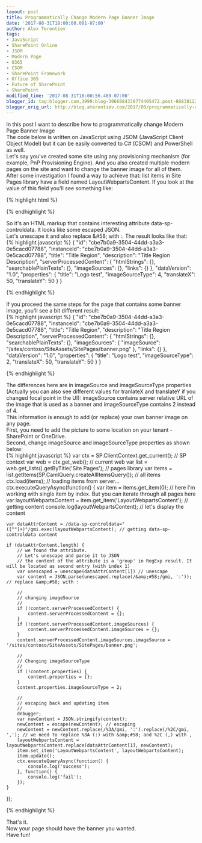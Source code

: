 ```yaml
---
layout: post
title: Programmatically Change Modern Page Banner Image
date: '2017-08-31T18:00:00.001-07:00'
author: Alex Terentiev
tags:
- JavaScript
- SharePoint Online
- JSOM
- Modern Page
- O365
- CSOM
- SharePoint Framework
- Office 365
- Future of SharePoint
- SharePoint
modified_time: '2017-08-31T18:00:56.469-07:00'
blogger_id: tag:blogger.com,1999:blog-3066084330774405472.post-8683812211852752162
blogger_orig_url: http://blog.aterentiev.com/2017/08/programmatically-change-modern-page.html
---
```


In this post I want to describe how to programmatically change Modern Page Banner Image<br />The code below is written on JavaScript using JSOM (JavaScript Client Object Model) but it can be easily converted to C# (CSOM) and PowerShell as well.<br /><a name='more'></a>Let's say you've created some site using any provisioning mechanism (for example, PnP Provisioning Engine). And you also created multiple modern pages on the site and want to change the banner image for all of them.<br />After some investigation I found a way to achieve that: list items in Site Pages library have a field named <span class="code">LayoutWebpartsContent</span>. If you look at the value of this field you'll see something like: <br />
<div markdown="1">
{% highlight html %}
<div>
  <div data-sp-controldata="%7B%22id%22&amp;#58;%22cbe7b0a9-3504-44dd-a3a3-0e5cacd07788%22,%22instanceId%22&amp;#58;%22cbe7b0a9-3504-44dd-a3a3-0e5cacd07788%22,%22title%22&amp;#58;%22Title%20Region%22,%22description%22&amp;#58;%22Title%20Region%20Description%22,%22serverProcessedContent%22&amp;#58;%7B%22htmlStrings%22&amp;#58;%7B%7D,%22searchablePlainTexts%22&amp;#58;%7B%7D,%22imageSources%22&amp;#58;%7B7D,%22links%22&amp;#58;%7B%7D%7D,%22dataVersion%22&amp;#58;%221.0%22,%22properties%22&amp;#58;%7B%22title%22&amp;#58;%22Logo%20test%22,%22imageSourceType%22&amp;#58;4,%22translateX%22&amp;#58;50,%22translateY%22&amp;#58;50%7D%7D" data-sp-canvascontrol=""></div>
</div>

{% endhighlight %}
</div>
So it's an HTML markup that contains interesting attribute <span class="code">data-sp-controldata</span>. It looks like some escaped JSON.<br />Let's unescape it and also replace <span class="code">&amp;#58;</span> with <span class="code">:</span>. The result looks like that: <br />
<div markdown="1">
{% highlight javascript %}
{
    "id": "cbe7b0a9-3504-44dd-a3a3-0e5cacd07788",
    "instanceId": "cbe7b0a9-3504-44dd-a3a3-0e5cacd07788",
    "title": "Title Region",
    "description": "Title Region Description",
    "serverProcessedContent": {
        "htmlStrings": {},
        "searchablePlainTexts": {},
        "imageSources": {},
        "links": {}
    },
    "dataVersion": "1.0",
    "properties": {
        "title": "Logo test",
        "imageSourceType": 4,
        "translateX": 50,
        "translateY": 50
    }
}

{% endhighlight %}
</div>
If you proceed the same steps for the page that contains some banner image, you'll see a bit different result: <br />
<div markdown="1">
{% highlight javascript %}
{
    "id": "cbe7b0a9-3504-44dd-a3a3-0e5cacd07788",
    "instanceId": "cbe7b0a9-3504-44dd-a3a3-0e5cacd07788",
    "title": "Title Region",
    "description": "Title Region Description",
    "serverProcessedContent": {
        "htmlStrings": {},
        "searchablePlainTexts": {},
        "imageSources": {
            "imageSource": "/sites/contoso/SiteAssets/SitePages/banner.png"
        },
        "links": {}
    },
    "dataVersion": "1.0",
    "properties": {
        "title": "Logo test",
        "imageSourceType": 2,
        "translateX": 50,
        "translateY": 50
    }
}

{% endhighlight %}
</div>
The differences here are in <span class="code">imageSource</span> and <span class="code">imageSourceType</span> properties (Actually you can also see different values for <span class="code">tranlateX</span> and <span class="code">translateY</span> if you changed focal point in the UI): <span class="code">imageSource</span> contains server relative URL of the image that is used as a banner and <span class="code">imageSourceType</span> contains 2 instead of 4.<br />This information is enough to add (or replace) your own banner image on any page.<br />First, you need to add the picture to some location on your tenant - SharePoint or OneDrive.<br />Second, change <span class="code">imageSource</span> and <span class="code">imageSourceType</span> properties as shown below: <br />
<div markdown="1">
{% highlight javascript %}
var ctx = SP.ClientContext.get_current(); // SP context
var web = ctx.get_web(); // current web
var list = web.get_lists().getByTitle('Site Pages'); // pages library
var items = list.getItems(SP.CamlQuery.createAllItemsQuery()); // all items
ctx.load(items); // loading items from server...
ctx.executeQueryAsync(function() {
    var item = items.get_item(0); // here I'm working with single item by index. But you can iterate through all pages here
    var layoutWebpartsContent = item.get_item('LayoutWebpartsContent'); // getting content
    console.log(layoutWebpartsContent); // let's display the content
    
    var dataAttrContent = /data-sp-controldata="([^"]+)"/gmi.exec(layoutWebpartsContent); // getting data-sp-controldata content
    
    if (dataAttrContent.length) { 
        // we found the attribute.
        // Let's unescape and parse it to JSON
        // the content of the attribute is a 'group' in RegExp result. It will be located as second entry (with index 1)
        var unescaped = unescape(dataAttrContent[1]) // unescape
        var content = JSON.parse(unescaped.replace(/&amp;#58;/gmi, ':')); // replace &amp;#58; with :

        //
        // changing imageSource
        //
        if (!content.serverProcessedContent) {
            content.serverProcessedContent = {};
        }
        if (!content.serverProcessedContent.imageSources) {
            content.serverProcessedContent.imageSources = {};
        }
        content.serverProcessedContent.imageSources.imageSource = '/sites/contoso/SiteAssets/SitePages/banner.png';

        //
        // Changing imageSourceType
        //
        if (!content.properties) {
            content.properties = {};
        }
        content.properties.imageSourceType = 2;

        //
        // escaping back and updating item
        //
        debugger;
        var newContent = JSON.stringify(content);
        newContent = escape(newContent); // escaping
        newContent = newContent.replace(/%3A/gmi, ':').replace(/%2C/gmi, ','); // we need to replace %3A (:) with &amp;#58; and %2C (,) with ,
        layoutWebpartsContent = layoutWebpartsContent.replace(dataAttrContent[1], newContent);
        item.set_item('LayoutWebpartsContent', layoutWebpartsContent);
        item.update();
        ctx.executeQueryAsync(function() {
            console.log('success');
        }, function() {
            console.log('fail');
        });
    }
});

{% endhighlight %}
</div>
That's it.<br />Now your page should have the banner you wanted.<br />Have fun!